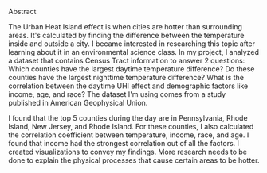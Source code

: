 Abstract

The Urban Heat Island effect is when cities are hotter than surrounding areas. It's calculated by finding the difference between the temperature inside and outside a city. I became interested in researching this topic after learning about it in an environmental science class. In my project, I analyzed a dataset that contains Census Tract information to answer 2 questions:
Which counties have the largest daytime temperature difference? Do these counties have the largest nighttime temperature difference?
What is the correlation between the daytime UHI effect and demographic factors like income, age, and race?
The dataset I'm using comes from a study published in American Geophysical Union. 

I found that the top 5 counties during the day are in Pennsylvania, Rhode Island, New Jersey, and Rhode Island. For these counties, I also calculated the correlation coefficient between temperature, income, race, and age. I found that income had the strongest correlation out of all the factors. I created visualizations to convey my findings. More research needs to be done to explain the physical processes that cause certain areas to be hotter. 





